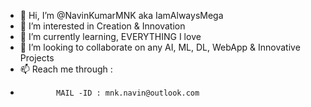 - 👋 Hi, I’m @NavinKumarMNK aka IamAlwaysMega
- 👀 I’m interested in Creation & Innovation 
- 🌱 I’m currently learning, EVERYTHING I love
- 💞️ I’m looking to collaborate on any AI, ML, DL, WebApp & Innovative Projects
- 📫 Reach me through :
-             MAIL -ID : mnk.navin@outlook.com

<!---
NavinKumarMNK/NavinKumarMNK is a ✨ special ✨ repository because its `README.md` (this file) appears on your GitHub profile.
You can click the Preview link to take a look at your changes.
--->
